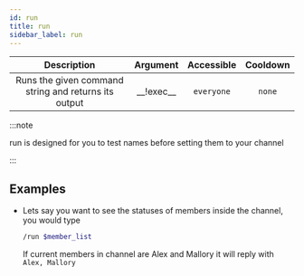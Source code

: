```yaml
---
id: run
title: run
sidebar_label: run
---
```


|                     Description                      |   Argument    | Accessible | Cooldown |
| :--------------------------------------------------: | :-----------: | :--------: | :------: |
| Runs the given command string and returns its output | \_\_!exec\_\_ | `everyone` |  `none`  |

:::note

run is designed for you to test names before setting them to your channel

:::

## Examples

- Lets say you want to see the statuses of members inside the channel, you would type

  ```bash
  /run $member_list
  ```

  If current members in channel are Alex and Mallory it will reply with `Alex, Mallory`
